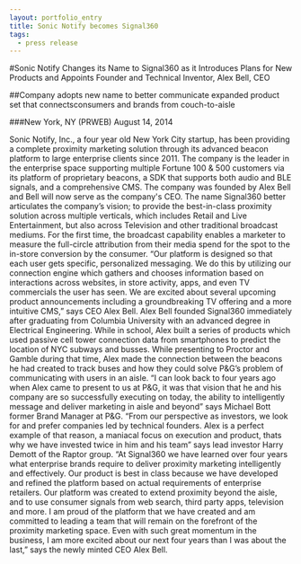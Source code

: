 ```yaml
---
layout: portfolio_entry
title: Sonic Notify becomes Signal360
tags:
  - press release
---
```


#Sonic Notify Changes its Name to Signal360 as it Introduces Plans for New Products and Appoints Founder and Technical Inventor, Alex Bell, CEO

##Company adopts new name to better communicate expanded product set that connectsconsumers and brands from couch-to-aisle

###New York, NY (PRWEB) August 14, 2014

Sonic Notify, Inc., a four year old New York City startup, has been providing a complete proximity marketing solution through its advanced beacon platform to large enterprise clients since 2011. The company is the leader in the enterprise space supporting multiple Fortune 100 & 500 customers via its platform of proprietary beacons, a SDK that supports both audio and BLE signals, and a comprehensive CMS. The company was founded by Alex Bell and Bell will now serve as the company's CEO.
The name Signal360 better articulates the company’s vision; to provide the best-in-class proximity solution across multiple verticals, which includes Retail and Live Entertainment, but also across Television and other traditional broadcast mediums. For the first time, the broadcast capability enables a marketer to measure the full-circle attribution from their media spend for the spot to the in-store conversion by the consumer. “Our platform is designed so that each user gets specific, personalized messaging. We do this by utilizing our connection engine which gathers and chooses information based on interactions across websites, in store activity, apps, and even TV commercials the user has seen. We are excited about several upcoming product announcements including a groundbreaking TV offering and a more intuitive CMS,” says CEO Alex Bell.
Alex Bell founded Signal360 immediately after graduating from Columbia University with an advanced degree in Electrical Engineering. While in school, Alex built a series of products which used passive cell tower connection data from smartphones to predict the location of NYC subways and busses. While presenting to Proctor and Gamble during that time, Alex made the connection between the beacons he had created to track buses and how they could solve P&G’s problem of communicating with users in an aisle. “I can look back to four years ago when Alex came to present to us at P&G, it was that vision that he and his company are so successfully executing on today, the ability to intelligently message and deliver marketing in aisle and beyond” says Michael Bott former Brand Manager at P&G. “From our perspective as investors, we look for and prefer companies led by technical founders. Alex is a perfect example of that reason, a maniacal focus on execution and product, thats why we have invested twice in him and his team” says lead investor Harry Demott of the Raptor group.
“At Signal360 we have learned over four years what enterprise brands require to deliver proximity marketing intelligently and effectively. Our product is best in class because we have developed and refined the platform based on actual requirements of enterprise retailers. Our platform was created to extend proximity beyond the aisle, and to use consumer signals from web search, third party apps, television and more. I am proud of the platform that we have created and am committed to leading a team that will remain on the forefront of the proximity marketing space. Even with such great momentum in the business, I am more excited about our next four years than I was about the last,” says the newly minted CEO Alex Bell.
